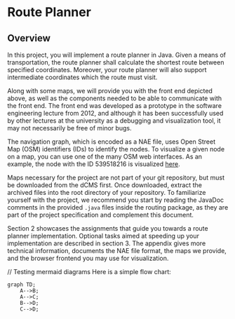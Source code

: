 # Route Planner

## Overview
In this project, you will implement a route planner in Java. Given a means of transportation, the route planner shall calculate the shortest route between specified coordinates. Moreover, your route planner will also support intermediate coordinates which the route must visit.

Along with some maps, we will provide you with the front end depicted above, as well as the components needed to be able to communicate with the front end. The front end was developed as a prototype in the software engineering lecture from 2012, and although it has been successfully used by other lectures at the university as a debugging and visualization tool, it may not necessarily be free of minor bugs.

The navigation graph, which is encoded as a NAE file, uses Open Street Map (OSM) identifiers (IDs) to identify the nodes. To visualize a given node on a map, you can use one of the many OSM web interfaces. As an example, the node with the ID 539518216 is visualized [here](http://www.openstreetmap.org/node/539518216).

Maps necessary for the project are not part of your git repository, but must be downloaded from the dCMS first. Once downloaded, extract the archived files into the root directory of your repository. To familiarize yourself with the project, we recommend you start by reading the JavaDoc comments in the provided `.java` files inside the routing package, as they are part of the project specification and complement this document.

Section 2 showcases the assignments that guide you towards a route planner implementation. Optional tasks aimed at speeding up your implementation are described in section 3. The appendix gives more technical information, documents the NAE file format, the maps we provide, and the browser frontend you may use for visualization.


// Testing mermaid diagrams
Here is a simple flow chart:

```mermaid
graph TD;
    A-->B;
    A-->C;
    B-->D;
    C-->D;
```
